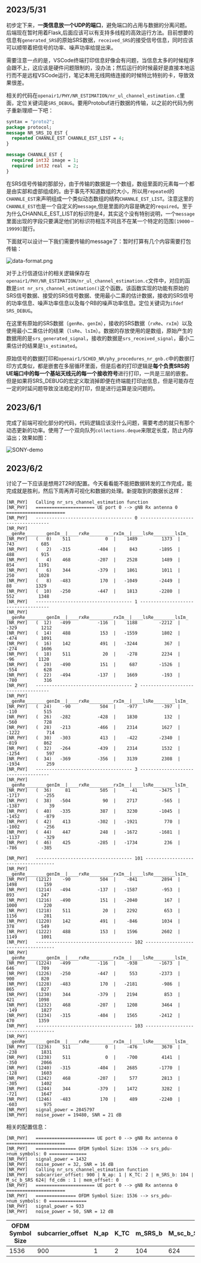 ## 2023/5/31

初步定下来，**一类信息放一个UDP的端口**，避免端口的占用与数据的分离问题。后端现在暂时用着Flask,后面应该可以有支持多线程的高效运行方法。目前想要的信息有`generated_SRS`的原始SRS数据，`received_SRS`的接受信号信息，同时应该可以顺带着把信号的功率、噪声功率给提出来。

需要注意一点的是，VSCode终端打印信息好像会有问题，当信息太多的时候程序会跟不上，这应该是硬件问题限制的，没办法；然后运行的时候最好是直接本地运行而不是远程VSCode运行，笔记本用无线网络连接的时候特比特别的卡，导致效果很差。

相关的代码在`openair1/PHY/NR_ESTIMATION/nr_ul_channel_estimation.c`里面，定位关键词是`SRS_DEBUG`。要用Protobuf进行数据的传输，以之前的代码为例子重新理顺一下吧：

```protobuf
syntax = "proto2";
package protocol;
message NR_SRS_IQ_EST {
  repeated CHANNLE_EST CHANNLE_EST_LIST = 4;
}

message CHANNLE_EST {
  required int32 image = 1;
  required int32 real  = 2;
}
```

在SRS信号传输的那部分，由于传输的数据是一个数组，数组里面的元素每一个都是由实部和虚部组成的。由于事先不知道数组的大小，所以用`repeated`的`CHANNLE_EST`来声明组成一个类似动态数组的结构`CHANNLE_EST_LIST`。注意这里的`CHANNLE_EST`也是一个自定义的`message`,但是里面的内容是确定的`required`。至于为什么CHANNLE_EST_LIST的标识符是4，其实这个没有特别说明，一个`message`里面出现的字段只要满足他们的标识符相互不同且不在某一个特定的范围`[19000－19999]`就行。

下面就可以设计一下我们需要传输的message了：暂时打算有几个内容需要打包传输：

![data-format.png](https://s2.loli.net/2023/05/31/RYMw96rBWjhLf8H.png)

对于上行信道估计的相关逻辑保存在`openair1/PHY/NR_ESTIMATION/nr_ul_channel_estimation.c`文件中，对应的函数是`int nr_srs_channel_estimation()`这个函数。该函数实现的功能有原始的SRS信号数据、接受的SRS信号数据、使用最小二乘的估计数据，接收的SRS信号的功率信息、噪声功率信息以及每个RB的噪声功率信息。定位关键词为`ifdef SRS_DEBUG`。

在这里有原始的SRS数据（`genRe`、`genIm`），接收的SRS数据（`rxRe`、`rxIm`）以及使用最小二乘估计的结果（`lsRe`、`lsIm`）。数据的存放使用的是数组，原始产生的数据用的是`srs_generated_signal`，接收的数据是`srs_received_signal`，最小二乘估计的结果是`ls_estimated`。

原始信号的数据打印和`openair1/SCHED_NR/phy_procedures_nr_gnb.c`中的数据打印方式类似，都是嵌套在多层循环里面，但是后者的打印逻辑是**每个负责SRS的UE端口中的每一个基站天线元的每一个接收符号**进行打印，一共是三层的嵌套。但是如果将SRS_DEBUG的宏定义取消掉即便在终端能打印出信息，但是可能存在一定的时延问题导致没法稳定的打印，但是进行运算是没问题的。


## 2023/6/1

完成了前端可视化部分的代码，代码逻辑应该没什么问题，需要考虑的就只有那个动态更新的功率。使用了一个双向队列`collections.deque`来限定长度，防止内存溢出；效果如图：

![SONY-demo](https://s2.loli.net/2023/06/02/kobU8NFBcuxJgOl.gif)

## 2023/6/2
讨论了一下应该是想用2T2R的配置。今天看看能不能把数据转发的工作完成，能完成就是胜利，然后下周再弄可视化和数据的处理。新提取到的数据长这样：
```log
[NR_PHY]   Calling nr_srs_channel_estimation function
[NR_PHY]   ====================== UE port 0 --> gNB Rx antenna 0 ======================
[NR_PHY]   ------------------------------------ 0 ------------------------------------
[NR_PHY]          __genRe________genIm__|____rxRe_________rxIm__|____lsRe________lsIm_
[NR_PHY]   (   0)    511             0  |    1489         1373  |     743          685
[NR_PHY]   (   2)   -315          -404  |     843        -1895  |     488          915
[NR_PHY]   (   4)    468          -207  |    2528         1489  |     854         1191
[NR_PHY]   (   6)    344          -379  |    1861         1011  |     250         1028
[NR_PHY]   (   8)   -483           170  |   -1049        -2449  |      88         1329
[NR_PHY]   (  10)   -250          -447  |    1813        -2280  |     552         1348
[NR_PHY]   ------------------------------------ 1 ------------------------------------
[NR_PHY]          __genRe________genIm__|____rxRe_________rxIm__|____lsRe________lsIm_
[NR_PHY]   (  12)   -499          -116  |    1188        -2212  |    -329         1212
[NR_PHY]   (  14)    488           153  |   -1559         1802  |    -474         1091
[NR_PHY]   (  16)    142           491  |   -3244          367  |    -274         1606
[NR_PHY]   (  18)    511            20  |    -278         2234  |     -96         1120
[NR_PHY]   (  20)   -490           151  |     687        -1526  |    -554          628
[NR_PHY]   (  22)   -494          -137  |    1669         -193  |    -780          316
[NR_PHY]   ------------------------------------ 2 ------------------------------------
[NR_PHY]          __genRe________genIm__|____rxRe_________rxIm__|____lsRe________lsIm_
[NR_PHY]   (  24)    -90           504  |    -977         -397  |    -110          515
[NR_PHY]   (  26)   -282          -428  |    1830          132  |    -560          728
[NR_PHY]   (  28)   -213          -466  |    2314         1627  |   -1222          714
[NR_PHY]   (  30)   -303           413  |    -422        -2340  |    -819          862
[NR_PHY]   (  32)   -264          -439  |    2314         1532  |   -1254          597
[NR_PHY]   (  34)   -369          -356  |    3139         2308  |   -1934          259
[NR_PHY]   ------------------------------------ 3 ------------------------------------
[NR_PHY]          __genRe________genIm__|____rxRe_________rxIm__|____lsRe________lsIm_
[NR_PHY]   (  36)     81           505  |     -41        -3475  |   -1717         -255
[NR_PHY]   (  38)   -504            90  |    2717         -565  |   -1387           39
[NR_PHY]   (  40)   -335           387  |    3230        -1045  |   -1452         -879
[NR_PHY]   (  42)    413          -302  |   -1921          770  |   -1002         -256
[NR_PHY]   (  44)    447           248  |   -1672        -1681  |   -1137         -329
[NR_PHY]   (  46)    425          -285  |   -1734          236  |    -786         -385

[NR_PHY]   ------------------------------------ 101 ------------------------------------
[NR_PHY]          __genRe________genIm__|____rxRe_________rxIm__|____lsRe________lsIm_
[NR_PHY]   (1212)    -90           504  |    -841         2894  |    1498          159
[NR_PHY]   (1214)   -494          -137  |   -1587         -953  |     893          247
[NR_PHY]   (1216)   -490           151  |   -2040          167  |    1000          220
[NR_PHY]   (1218)    511            20  |    2292          653  |    1156          281
[NR_PHY]   (1220)    142           491  |    -846         1034  |     378          549
[NR_PHY]   (1222)    488           153  |    1596         2602  |    1149         1001
[NR_PHY]   ------------------------------------ 102 ------------------------------------
[NR_PHY]          __genRe________genIm__|____rxRe_________rxIm__|____lsRe________lsIm_
[NR_PHY]   (1224)   -499          -116  |    -938        -1673  |     646          709
[NR_PHY]   (1226)   -250          -447  |     553        -2373  |     900          820
[NR_PHY]   (1228)   -483           170  |   -2181         -986  |     865          827
[NR_PHY]   (1230)    344          -379  |    2194          853  |     421         1098
[NR_PHY]   (1232)    468          -207  |    1208         3464  |    -149         1827
[NR_PHY]   (1234)   -315          -404  |    1565        -2412  |     470         1359
[NR_PHY]   ------------------------------------ 103 ------------------------------------
[NR_PHY]          __genRe________genIm__|____rxRe_________rxIm__|____lsRe________lsIm_
[NR_PHY]   (1236)    511             0  |    -476         3670  |    -238         1831
[NR_PHY]   (1238)    511             0  |    -700         4141  |    -350         2066
[NR_PHY]   (1240)   -315          -404  |    2685        -1770  |    -128         1603
[NR_PHY]   (1242)    468          -207  |     577         2813  |    -305         1402
[NR_PHY]   (1244)    344          -379  |    1472         3282  |    -721         1647
[NR_PHY]   (1246)   -483           170  |     489        -2240  |    -603          975
[NR_PHY]   signal_power = 2845797
[NR_PHY]   noise_power = 19480, SNR = 21 dB
```
相关的配置信息：
```log
[NR_PHY]   ====================== UE port 0 --> gNB Rx antenna 0 ======================
[NR_PHY]   =============== OFDM Symbol Size: 1536 --> srs_pdu->num_symbols: 0 ==============
[NR_PHY]   signal_power = 1432
[NR_PHY]   noise_power = 32, SNR = 16 dB
[NR_PHY]   Calling nr_srs_channel_estimation function
[NR_PHY]   subcarrier_offset: 900 | N_ap: 1 | K_TC: 2 | m_SRS_b: 104 | M_sc_b_SRS 624| fd_cdm : 1 | mem_offset: 0
[NR_PHY]   ====================== UE port 0 --> gNB Rx antenna 0 ======================
[NR_PHY]   =============== OFDM Symbol Size: 1536 --> srs_pdu->num_symbols: 0 ==============
[NR_PHY]   signal_power = 933
[NR_PHY]   noise_power = 50, SNR = 12 dB
```
| OFDM Symbol Size | subcarrier_offset | N_ap | K_TC | m_SRS_b | M_sc_b_SRS | fd_cdm | mem_offset |
| ---------------- | ----------------- | ---- | ---- | ------- | ---------- | ------ | ---------- |
| 1536             | 900               | 1    | 2    | 104     | 624        | 1      | 0          |